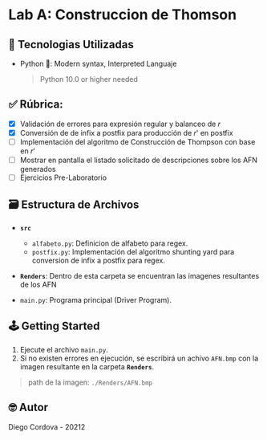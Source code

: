 # Lab A: Construccion de Thomson

## 📡 Tecnologias Utilizadas
- Python 🐍: Modern syntax, Interpreted Languaje
  > Python 10.0 or higher needed

## ✅ Rúbrica:

  - [x] Validación de errores para expresión regular y balanceo de 𝑟
  - [x] Conversión de de infix a postfix para producción de 𝑟' en postfix
  - [ ] Implementación del algoritmo de Construcción de Thompson con base en 𝑟'    
  - [ ] Mostrar en pantalla el listado solicitado de descripciones sobre los AFN generados
  - [ ] Ejercicios Pre-Laboratorio

## 🗃️ Estructura de Archivos

- **`src`**

  - `alfabeto.py`: Definicion de alfabeto para regex.
  - `postfix.py`: Implementación del algoritmo shunting yard para conversion de infix a postfix para regex.

- **`Renders`**: Dentro de esta carpeta se encuentran las imagenes resultantes de los AFN

- `main.py`: Programa principal (Driver Program).

## 🕹️ Getting Started

1. Ejecute el archivo `main.py`.
2. Si no existen errores en ejecución, se escribirá un achivo `AFN.bmp` con la imagen resultante en la carpeta **`Renders`**.
  > path de la imagen: `./Renders/AFN.bmp`

## 🤓 Autor

Diego Cordova - 20212
